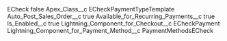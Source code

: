 <?xml version="1.0" encoding="UTF-8"?>
<CustomMetadata xmlns="http://soap.sforce.com/2006/04/metadata" xmlns:xsi="http://www.w3.org/2001/XMLSchema-instance" xmlns:xsd="http://www.w3.org/2001/XMLSchema">
    <label>ECheck</label>
    <protected>false</protected>
    <values>
        <field>Apex_Class__c</field>
        <value xsi:type="xsd:string">ECheckPaymentTypeTemplate</value>
    </values>
    <values>
        <field>Auto_Post_Sales_Order__c</field>
        <value xsi:type="xsd:boolean">true</value>
    </values>
    <values>
        <field>Available_for_Recurring_Payments__c</field>
        <value xsi:type="xsd:boolean">true</value>
    </values>
    <values>
        <field>Is_Enabled__c</field>
        <value xsi:type="xsd:boolean">true</value>
    </values>
    <values>
        <field>Lightning_Component_for_Checkout__c</field>
        <value xsi:type="xsd:string">ECheckPayment</value>
    </values>
    <values>
        <field>Lightning_Component_for_Payment_Method__c</field>
        <value xsi:type="xsd:string">PaymentMethodsECheck</value>
    </values>
</CustomMetadata>
